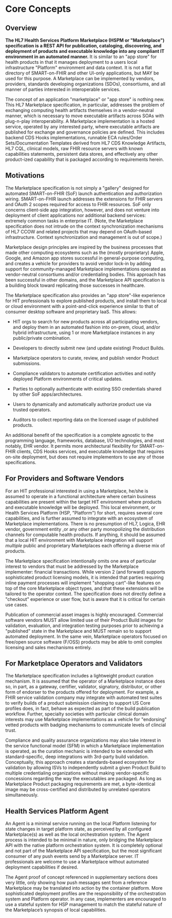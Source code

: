 # Core Concepts

## Overview

**The HL7 Health Services Platform Marketplace (HSPM or "Marketplace") specification is a REST API for publication, cataloging, discovering, and deployment of products and executable knowledge into any compliant IT environment in an automated manner.** It is similar to an "app store" for health products in that it manages deployment to a users local infrastructure "Platform" environment and data context. It is not a flat directory of SMART-on-FHIR and other UI-only applications, but MAY be used for this purpose. A Marketplace can be implemented by vendors, providers, standards developing organizations (SDOs), consortiums, and all manner of parties interested in interoperable services.

The concept of an application "marketplace" or "app store" is nothing new. This HL7 Marketplace specification, in particular, addresses the problem of exchanging computing health artifacts themselves in a vendor-neutral manner, which is necessary to move executable artifacts across SOAs with plug-n-play interoperability. A Marketplace implementation is a hosted service, operated by any interested party, where executable artifacts are published for exchange and governance policies are defined. This includes backend CDS Hooks implementations, runnable ECA rules/Order Sets/Documentation Templates derived from HL7 CDS Knowledge Artifacts, HL7 CQL, clinical models, raw FHIR resource servers with known capabilities statements, persistent data stores, and effectively any other product-ized capability that is packaged according to requirements herein.

## Motivations

The Marketplace specification is not simply a "gallery" designed for automated SMART-on-FHIR (SoF) launch authentication and authorization wiring. SMART-on-FHIR launch addresses the extensions for FHIR servers and OAuth 2 scopes required for access to FHIR resources. SoF only concerns client-side app integration, however, and does not venture into deployment of client applications nor additional backend services: extremely common tasks in enterprise IT. (Note, the Marketplace specification does not intrude on the context synchronization mechanisms of HL7 CCOW and related projects that may depend on OAuth-based infrastructure. Context synchronization and management is out of scope.)

Marketplace design principles are inspired by the business processes that made other computing ecosystems such as the (mostly proprietary) Apple, Google, and Amazon app stores successful in general-purpose computing, and creates a vehicle for providers to avoid vendor lock-in by adding support for community-managed Marketplace implementations operated as vendor-neutral consortiums and/or credentialing bodies. This approach has been successful in other domains, and the Marketplace API specification is a building block toward replicating those successes in healthcare.

The Marketplace specification also provides an "app store"-like experience for HIT professionals to explore published products, and install them to local or cloud environment with a point-and-click experience similar to that of consumer desktop software and proprietary IaaS. This allows:

* HIT orgs to search for new products across all participating vendors, and deploy them in an automated fashion into on-prem, cloud, and/or hybrid infrastructure, using 1 or more Marketplace instances in any public/private combination.

* Developers to directly submit new (and update existing) Product Builds.

* Marketplace operators to curate, review, and publish vendor Product submissions.

* Compliance validators to automate certification activities and notify deployed Platform environments of critical updates.

* Parties to optionally authenticate with existing SSO credentials shared by other SoF apps/architectures.

* Users to dynamically and automatically authorize product use via trusted operators.

* Auditors to collect reporting data on the licensed usage of published products.

An additional benefit of the specification is a complete agnostic to the programming language, frameworks, database, I/O technologies, and most notably, EHR vendor. It permits more architectural flexibility for  SMART-on-FHIR clients, CDS Hooks services, and executable knowledge that requires on-site deployment, but does not require implementors to use any of those specifications.

## For Providers and Software Vendors

For an HIT professional interested in using a Marketplace, he/she is assumed to operate in a functional architecture where certain business capabilities are present within the target HIT environment where products and executable knowledge will be deployed. This local environment, or Health Services Platform (HSP, "Platform") for short, requires several core capabilities, and is further assumed to integrate with an ecosystem of Marketplace implementations. There is no presumption of HL7, Logica, EHR vendor, government entity ,or any other party monopolizing the distribution channels for computable health products. If anything, it should be assumed that a local HIT environment with Marketplace integration will support _multiple_ public and proprietary Marketplaces each offering a diverse mix of products.

The Marketplace specification intentionally omits one area of particular interest to vendors that must be addressed by the Marketplace implementer: financial transactions. While version 2 (and forward) supports sophisticated product licensing models, it is intended that parties requiring inline payment processes will implement "shopping cart"-like features on top of the core Marketplace object types, and that these extensions will be tailored to the operator context. The specification does not directly define a "checkout" experience or user flow, but is aware that it is critical for certain use cases.

Publication of commercial asset images is highly encouraged. Commercial software vendors MUST allow limited use of their Product Build images for validation, evaluation, and integration testing purposes prior to achieving a "published" state in the Marketplace and MUST remain so to support automated deployment. In the same vein, Marketplace operators focused on free/open source software (F/OSS) products may be able to omit complex licensing and sales mechanisms entirely.

## For Marketplace Operators and Validators

The Marketplace specification includes a lightweight product curation mechanism. It is assumed that the operator of a Marketplace instance does so, in part, as a gateway, certifier, validator, signatory, distributor, or other form of endorser to the products offered for deployment. For example, a FHIR service validation company may integrate with automated test suites to verify builds of a product submission claiming to support US Core profiles does, in fact, behave as expected as part of the build publication workflow. Further, specialty societies with particular clinical domain interests may use Marketplace implementations as a vehicle for "endorsing" vetted products with badging mechanisms to communicate levels of clincial trust.

Compliance and quality assurance organizations may also take interest in the service functional model (SFM) in which a Marketplace implementation is operated, as the curation mechanic is intended to be extended with standard-specific, deep integrations with 3rd-party build validation. Conceptually, this approach creates a standards-based ecosystem for validation by allowing ISVs to independently submit a given Product Build to multiple credentialing organizations without making vendor-specific concessions regarding the way the executables are packaged. As long as Marketplace Product packaging requirements are met, a byte-identical image may be cross-certified and distributed by unrelated operators simultaneously.

## Health Services Platform Agent

An Agent is a minimal service running on the local Platform listening for state changes in target platform state, as perceived by all configured Marketplace(s) as well as the local orchestration system. The Agent process is intended to be minimal in nature, only bridging the Marketplace API with the native platform orchestration system. It is completely optional and not part of the Marketplace API specification, but the most significant consumer of any push events send by a Marketplace server. IT professionals are welcome to use a Marketplace without automated deployment capabilities if desired.

The Agent proof of concept referenced in supplementary sections does very little, only showing how push messages sent from a reference Marketplace may be translated into action by the container platform. More sophisticated deployment profiles are the responsibility of the orchestration system and Platform operator. In any case, implementers are encouraged to use a stateful system for HSP management to match the stateful nature of the Marketplace’s synopsis of local capabilities.
